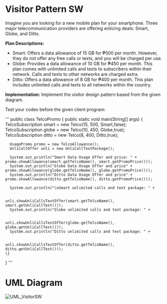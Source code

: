 # Visitor Pattern SW 
Imagine you are looking for a new mobile plan for your smartphone. Three major telecommunication providers are offering enticing deals: Smart, Globe, and Ditto.

**Plan Descriptions:**
* Smart: Offers a data allowance of 15 GB for ₱500 per month. However, they do not offer any free calls or texts, and you will be charged per use.
* Globe: Provides a data allowance of 10 GB for ₱450 per month. This plan comes with unlimited calls and texts to subscribers within their network. Calls and texts to other networks are charged extra.
* Ditto: Offers a data allowance of 8 GB for ₱400 per month. This plan includes unlimited calls and texts to all networks within the country.

**Implementation:**
Implement the visitor design pattern based from the given diagram. 

Test your codes before the given client program:

'''
  public class TelcoPromo \{
    public static void main(String[] args) \{
      TelcoSubscription smart = new Telco(15, 500, Smart,false);
      TelcoSubscription globe = new Telco(10, 450, Globe,true);
      TelcoSubscription ditto = new Telco(8, 400, Ditto,true);
  
      UsagePromo promo = new TelcoAllowance();
      UnliCallOffer unli = new UnliCallTextPackage();    
  
      System.out.println("Smart Data Usage Offer and price: " + promo.showAllowance(smart.getTelcoName(), smart.getPromoPrice()));
      System.out.println("Globe Data Usage Offer and price" + promo.showAllowance(globe.getTelcoName(), globe.getPromoPrice()));
      System.out.println("Ditto Data Usage Offer and price" + promo.showAllowance(ditto.getTelcoName(), ditto.getPromoPrice()));
  
      System.out.println("\nSmart unlimited calls and text package: " +
  
                                    unli.showUnliCallsTextOffer(smart.getTelcoName(), smart.getUnliCallText()));
      System.out.println("Globe unlimited calls and text package: " +
  
                                    unli.showUnliCallsTextOffer(globe.getTelcoName(), globe.getUnliCallText()));
      System.out.println("Ditto unlimited calls and text package: " +
  
                                     unli.showUnliCallsTextOffer(ditto.getTelcoName(), ditto.getUnliCallText()));
    \}
  \}
'''
# UML Diagram
![UML_VisitorSW](https://github.com/zakidasalla/SoftwareEngineering2_CourseProjects/assets/142433516/1075a686-f411-45f1-8e5d-b2d443805fa7)
